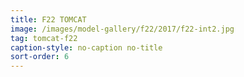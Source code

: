 ```yaml
---
title: F22 TOMCAT
image: /images/model-gallery/f22/2017/f22-int2.jpg
tag: tomcat-f22
caption-style: no-caption no-title
sort-order: 6
---
```

